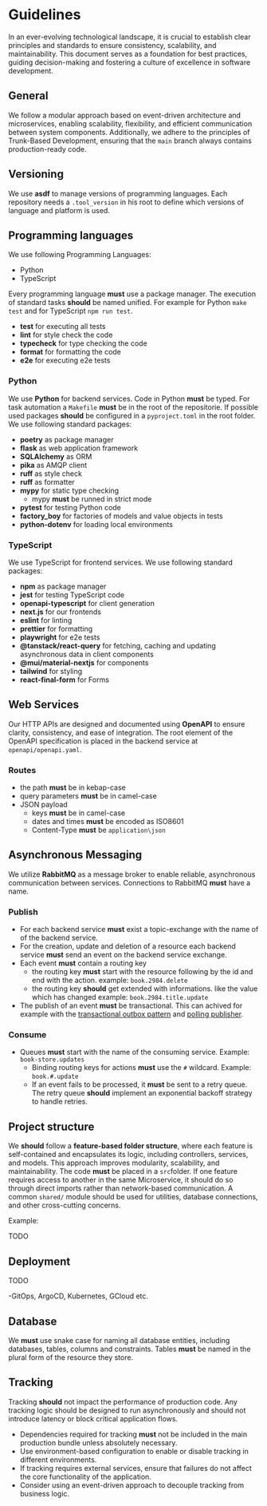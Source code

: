 # Guidelines

In an ever-evolving technological landscape, it is crucial to establish clear principles and standards to ensure consistency, scalability, and maintainability. This document serves as a foundation for best practices, guiding decision-making and fostering a culture of excellence in software development.

## General

We follow a modular approach based on event-driven architecture and microservices, enabling scalability, flexibility, and efficient communication between system components. Additionally, we adhere to the principles of Trunk-Based Development, ensuring that the `main` branch always contains production-ready code.

## Versioning

We use **asdf** to manage versions of programming languages. Each repository needs a `.tool_version` in his root to define which versions of language and platform is used.

## Programming languages

We use following Programming Languages:

- Python
- TypeScript

Every programming language **must** use a package manager. The execution of standard tasks **should** be named unified. For example for Python `make test` and for TypeScript `npm run test`.

- **test** for executing all tests
- **lint** for style check the code
- **typecheck** for type checking the code
- **format** for formatting the code
- **e2e** for executing e2e tests

### Python

We use **Python** for backend services. Code in Python **must** be typed. For task automation a `Makefile` **must** be in the root of the repositorie. If possible used packages **should** be configured in a `pyproject.toml` in the root folder. We use following standard packages:

- **poetry** as package manager
- **flask** as web application framework
- **SQLAlchemy** as ORM
- **pika** as AMQP client
- **ruff** as style check
- **ruff** as formatter
- **mypy** for static type checking
  - mypy **must** be runned in strict mode
- **pytest** for testing Python code
- **factory_boy** for factories of models and value objects in tests
- **python-dotenv** for loading local environments


### TypeScript

We use TypeScript for frontend services. We use following standard packages:

- **npm** as package manager
- **jest** for testing TypeScript code
- **openapi-typescript** for client generation
- **next.js** for our frontends
- **eslint** for linting
- **prettier** for formatting
- **playwright** for e2e tests
- **@tanstack/react-query** for fetching, caching and updating asynchronous data in client components
- **@mui/material-nextjs** for components
- **tailwind** for styling
- **react-final-form** for Forms


## Web Services

Our HTTP APIs are designed and documented using **OpenAPI** to ensure clarity, consistency, and ease of integration. The root element of the OpenAPI specification is placed in the backend service at `openapi/openapi.yaml`.

### Routes

- the path **must** be in kebap-case
- query parameters **must** be in camel-case
- JSON payload
  - keys **must** be in camel-case
  - dates and times **must** be encoded as ISO8601
  - Content-Type **must** be `application\json`

## Asynchronous Messaging

We utilize **RabbitMQ** as a message broker to enable reliable, asynchronous communication between services. Connections to RabbitMQ **must** have a name.

### Publish

- For each backend service **must** exist a topic-exchange with the name of of the backend service.
- For the creation, update and deletion of a resource each backend service **must** send an event on the backend service exchange.
- Each event **must** contain a routing key
  - the routing key **must** start with the resource following by the id and end with the action.
  example: `book.2984.delete`
  - the routing key **should** get extended with informations. like the value which has changed
  example: `book.2984.title.update`
- The publish of an event **must** be transactional. This can achived for example with the [transactional outbox pattern](https://microservices.io/patterns/data/transactional-outbox.html) and [polling publisher](https://microservices.io/patterns/data/polling-publisher.html).

### Consume

- Queues **must** start with the name of the consuming service. Example: `book-store.updates`
  - Binding routing keys for actions **must** use the `#` wildcard. Example: `book.#.update`
  - If an event fails to be processed, it **must** be sent to a retry queue. The retry queue **should** implement an exponential backoff strategy to handle retries.

## Project structure

We **should** follow a **feature-based folder structure**, where each feature is self-contained and encapsulates its logic, including controllers, services, and models. This approach improves modularity, scalability, and maintainability. The code **must** be placed in a `src`folder. If one feature requires access to another in the same Microservice, it should do so through direct imports rather than network-based communication. A common `shared/` module should be used for utilities, database connections, and other cross-cutting concerns. 

Example:

TODO

## Deployment

TODO

-GitOps, ArgoCD, Kubernetes, GCloud etc.


## Database

We **must** use snake case for naming all database entities, including databases, tables, columns and constraints. Tables **must** be named in the plural form of the resource they store.

## Tracking

Tracking **should** not impact the performance of production code. Any tracking logic should be designed to run asynchronously and should not introduce latency or block critical application flows.

- Dependencies required for tracking **must** not be included in the main production bundle unless absolutely necessary.
- Use environment-based configuration to enable or disable tracking in different environments.
- If tracking requires external services, ensure that failures do not affect the core functionality of the application.
- Consider using an event-driven approach to decouple tracking from business logic.

